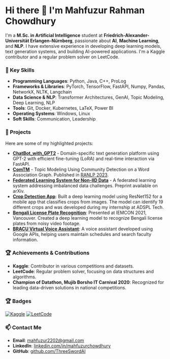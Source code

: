 # Hi there 👋 I'm Mahfuzur Rahman Chowdhury

I'm a **M.Sc. in Artificial Intelligence** student at **Friedrich-Alexander-Universität Erlangen-Nürnberg**, passionate about **AI**, **Machine Learning**, and **NLP**. I have extensive experience in developing deep learning models, text generation systems, and building AI-powered applications. I'm a Kaggle contributor and a regular problem solver on LeetCode.

### 🌟 Key Skills

- **Programming Languages**: Python, Java, C++, ProLog
- **Frameworks & Libraries**: PyTorch, TensorFlow, FastAPI, Numpy, Pandas, NetworkX, NLTK, Langchain
- **Data Science & NLP**: Transformer Architectures, GenAI, Topic Modeling, Deep Learning, NLP
- **Tools**: Git, Docker, Kubernetes, LaTeX, Power BI
- **Operating Systems**: Windows, Linux
- **Soft Skills**: Communication, Leadership

### 🌟 Projects

Here are some of my highlighted projects:

- [**ChatBot_with_GPT2**](https://github.com/ThreeSwordAI/ChatBot_with_GPT2) - Domain-specific text generation platform using GPT-2 with efficient fine-tuning (LoRA) and real-time interaction via FastAPI.
- [**ComTM**](https://github.com/ThreeSwordAI/ComTM) - Topic Modeling Using Community Detection on a Word Association Graph. Published in [RANLP 2023](https://aclanthology.org/2023.ranlp-1.98).
- [**Federated Learning System for Non-IID Data**](https://arxiv.org/abs/2311.10025) - A federated learning system addressing imbalanced data challenges. Preprint available on arXiv.
- [**Crop Detection App**](https://github.com/ThreeSwordAI/Crop-Detection-App): Built a deep learning model using ResNet152 for a mobile app that classifies crops from images. The model can identify 19 different crops and was developed during my internship at ADSPL Tech.
- [**Bengali License Plate Recognition**](https://ieeexplore.ieee.org/document/9623250): Presented at IEMCON 2021, Vancouver. Created a deep learning model to recognize Bengali license plates from noisy video footage.
- [**BRACU Virtual Voice Assistant**](https://github.com/ThreeSwordAI/BRACU_VirtualVoiceAssistant): A voice assistant developed using Google APIs, helping users maintain schedules and search faculty information.

### 🏆 Achievements & Contributions

- **Kaggle**: Contributor in various competitions and datasets.
- **LeetCode**: Regular problem solver, focusing on data structures and algorithms.
- **Champion of Datathon, Mujib Borsho IT Carnival 2020**: Recognized for leading data-driven solutions in national competitions.

### 🏆 Badges

[![Kaggle](https://img.shields.io/badge/Kaggle-Contributor-blue?logo=kaggle&style=flat-square)](https://www.kaggle.com/mahfuzur)
[![LeetCode](https://img.shields.io/badge/LeetCode-Solver-orange?logo=leetcode&style=flat-square)](https://leetcode.com/u/sevenplusone/)

### 📫 Contact Me

- **Email**: mahfuzur2202@gmail.com
- **LinkedIn**: [linkedin.com/in/mahfuzurchowdhury](https://www.linkedin.com/in/mahfuzurchowdhury/)
- **GitHub**: [github.com/ThreeSwordAI](https://github.com/ThreeSwordAI)

